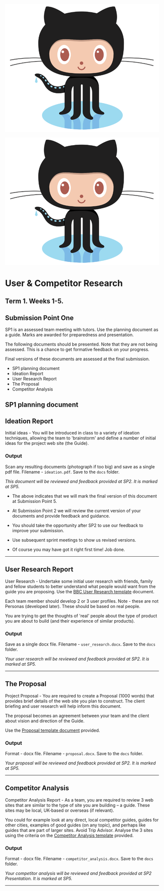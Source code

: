 <img src="media/octocat.png">

![Alt text](media/octocat.png?raw=true "Title")

# User & Competitor Research

## Term 1. Weeks 1-5.

## Submission Point One
SP1 is an assessed team meeting with tutors. Use the planning document as a guide. Marks are awarded for preparedness and presentation.

The following documents should be presented. Note that they are not being assessed. This is a chance to get formative feedback on your progress.

Final versions of these documents are assessed at the final submission.

- SP1 planning document
- Ideation Report
- User Research Report
- The Proposal
- Competitor Analysis

## SP1 planning document
## Ideation Report

    
Initial ideas - You will be introduced in class to a variety of ideation techniques, allowing the team to 'brainstorm' and define a number of initial ideas for the project web site (the Guide).
    
### Output

Scan any resulting documents (photograph if too big) and save as a single pdf file. Filename - `ideation.pdf`. Save to the `docs` folder.

*This document will be reviewed and feedback provided at SP2. It is marked at SP5.*

- The above indicates that we will mark the final version of this document at Submission Point 5. 
    
- At Submission Point 2 we will review the current version of your documents and provide feedback and guidance. 
    
- You should take the opportunity after SP2 to use our feedback to improve your submission.

- Use subsequent sprint meetings to show us revised versions.

- Of course you may have got it right first time! Job done.

---

## User Research Report

User Research - Undertake some initial user research with friends, family and fellow students to better understand what people would want from the guide you are proposing. Use the [BBC User Research template](../../raw/master/templates/template_user_research.docx) document.
    
Each team member should develop 2 or 3 user profiles. Note - these are not Personas (developed later). These should be based on real people.

You are trying to get the thoughts of 'real' people about the type of product you are about to build (and their experience of similar products).
    
### Output

Save as a single docx file. Filename - `user_research.docx`. Save to the `docs` folder.

*Your user research will be reviewed and feedback provided at SP2. It is marked at SP5.*

---

## The Proposal
    
Project Proposal - You are required to create a Proposal (1000 words) that provides brief details of the web site you plan to construct. The client briefing and user research will help inform this document. 

The proposal becomes an agreement between your team and the client about vision and direction of the Guide.

Use the [Proposal template document](../../raw/master/templates/template_proposal.docx) provided.
    
### Output

Format - docx file. Filename - `proposal.docx`. Save to the `docs` folder.

*Your proposal will be reviewed and feedback provided at SP2. It is marked at SP5.*

---

## Competitor Analysis
    
Competitor Analysis Report - As a team, you are required to review 3 web sites that are similar to the type of site you are building – a guide. These sites may be local, UK-based or overseas (if relevant).
    
You could for example look at any direct, local competitor guides, guides for other cities, examples of good guides (on any topic), and perhaps like guides that are part of larger sites. Avoid Trip Advisor. Analyse the 3 sites using the criteria on the [Competitor Analysis template](../../raw/master/templates/template_competitor_analysis.docx) provided.
    
### Output

Format - docx file. Filename - `competitor_analysis.docx`. Save to the `docs` folder.

*Your competitor analysis will be reviewed and feedback provided at SP2 Presentation. It is marked at SP5.*

---